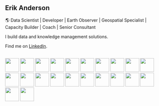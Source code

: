 ## Erik Anderson
🌎 Data Scientist | Developer | Earth Observer | Geospatial Specialist | Capacity Builder | Coach | Senior Consultant

I build data and knowledge management solutions. 

Find me on [LinkedIn](https://www.linkedin.com/in/eriktanderson/).


<p align="left">
  <br>
  <img src="https://cdn.jsdelivr.net/gh/devicons/devicon/icons/python/python-original.svg" width="45" height="45"/>
  <img src="https://cdn.jsdelivr.net/gh/devicons/devicon/icons/jupyter/jupyter-original-wordmark.svg" width="45" height="45"/>
  <img src="https://cdn.jsdelivr.net/gh/devicons/devicon/icons/javascript/javascript-original.svg" width="45" height="45"/>
  <img src="https://cdn.jsdelivr.net/gh/devicons/devicon/icons/html5/html5-original-wordmark.svg" width="45" height="45"/>
  <img src="https://cdn.jsdelivr.net/gh/devicons/devicon/icons/css3/css3-original-wordmark.svg" width="45" height="45"/>
  <img src="https://cdn.jsdelivr.net/gh/devicons/devicon/icons/numpy/numpy-original-wordmark.svg" width="45" height="45"/>
  <img src="https://cdn.jsdelivr.net/gh/devicons/devicon/icons/pandas/pandas-original-wordmark.svg" width="45" height="45"/>
  <img src="https://cdn.jsdelivr.net/gh/devicons/devicon/icons/postgresql/postgresql-original-wordmark.svg" width="45" height="45"/>
  <img src="https://cdn.jsdelivr.net/gh/devicons/devicon/icons/sqlalchemy/sqlalchemy-original.svg" width="45" height="45"/>
  <img src="https://cdn.jsdelivr.net/gh/devicons/devicon/icons/sqlite/sqlite-original-wordmark.svg" width="45" height="45"/>
  <img src="https://cdn.jsdelivr.net/gh/devicons/devicon/icons/mysql/mysql-original-wordmark.svg" width="45" height="45"/>
  <img src="https://cdn.jsdelivr.net/gh/devicons/devicon/icons/google/google-original.svg" width="45" height="45"/>
  <img src="https://cdn.jsdelivr.net/gh/devicons/devicon/icons/git/git-original-wordmark.svg" width="45" height="45"/>
  <img src="https://cdn.jsdelivr.net/gh/devicons/devicon/icons/github/github-original.svg" width="45" height="45"/>
  <img src="https://cdn.jsdelivr.net/gh/devicons/devicon/icons/neo4j/neo4j-original-wordmark.svg" width="45" height="45"/>
  <img src="https://cdn.jsdelivr.net/gh/devicons/devicon/icons/markdown/markdown-original.svg" width="45" height="45"/>
  <img src="https://cdn.jsdelivr.net/gh/devicons/devicon/icons/django/django-plain-wordmark.svg" width="45" height="45"/>
  <img src="https://cdn.jsdelivr.net/gh/devicons/devicon/icons/flask/flask-original-wordmark.svg" width="45" height="45"/>
  <img src="https://cdn.jsdelivr.net/gh/devicons/devicon/icons/heroku/heroku-original-wordmark.svg" width="45" height="45" />
  <img src="https://cdn.jsdelivr.net/gh/devicons/devicon/icons/r/r-original.svg" width="45" height="45" />
  <img src="https://cdn.jsdelivr.net/gh/devicons/devicon/icons/vscode/vscode-original.svg" width="45" height="45" />
  <img src="https://cdn.jsdelivr.net/gh/devicons/devicon/icons/anaconda/anaconda-original-wordmark.svg" width="45" height="45" />
</p>



<!--
**eanderson-ei/eanderson-ei** is a ✨ _special_ ✨ repository because its `README.md` (this file) appears on your GitHub profile.
https://medium.com/javascript-in-plain-english/how-to-create-an-awesome-github-profile-readme-a474d5b45645
https://medium.com/@dipneupane/replace-your-resume-with-an-impressive-github-profile-readme-3019183a3029
https://medium.com/design-bootcamp/how-to-design-an-attractive-github-profile-readme-3618d6c53783
![Top Langs](https://github-readme-stats.vercel.app/api/top-langs/?username=eanderson-ei&hide=html,jupyter%20notebook&layout=compact)
![banner](https://storage.googleapis.com/ei-dev-assets/assets/chrome_HRMIGzPsOW.png)
![Top Langs](https://github-readme-stats.vercel.app/api/top-langs/?username=eanderson-ei&hide=html,jupyter%20notebook&layout=compact)

Here are some ideas to get you started:

- 🔭 I’m currently working on ...
- 🌱 I’m currently learning ...
- 👯 I’m looking to collaborate on ...
- 🤔 I’m looking for help with ...
- 💬 Ask me about ...
- 📫 How to reach me: ...
- 😄 Pronouns: ...
- ⚡ Fun fact: ...
-->

